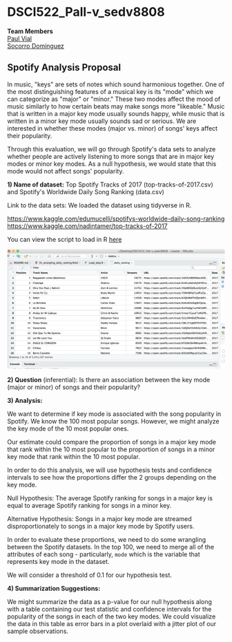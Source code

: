 # DSCI522_Pall-v_sedv8808

**Team Members**<br>
[Paul Vial](https://github.com/Pall-v) <br>
[Socorro Dominguez](https://github.com/sedv8808)<br>

## Spotify Analysis Proposal

In music, "keys" are sets of notes which sound harmonious together.  One of the most distinguishing features of a musical key is its "mode" which we can categorize as "major" or "minor."  These two modes affect the mood of music similarly to how certain beats may make songs more "likeable." Music that is written in a major key mode usually sounds happy, while music that is written in a minor key mode usually sounds sad or serious.  We are interested in whether these modes (major vs. minor) of songs' keys affect their popularity.

Through this evaluation, we will go through Spotify's data sets to analyze whether people are actively listening to more songs that are in major key modes or minor key modes. As a null hypothesis, we would state that this mode would not affect songs' popularity. 

**1) Name of dataset:** Top Spotify Tracks of 2017 (top-tracks-of-2017.csv) and Spotify's Worldwide Daily Song Ranking (data.csv)

Link to the data sets: We loaded the dataset using tidyverse in R. 

https://www.kaggle.com/edumucelli/spotifys-worldwide-daily-song-ranking <br>
https://www.kaggle.com/nadintamer/top-tracks-of-2017

You can view the script to load in R [here](https://github.com/UBC-MDS/DSCI522_Pall-v_sedv8808/tree/master/src/Load_data.R)

![](img/01_loaded_data.png)

**2) Question** (inferential): Is there an association between the key mode (major or minor) of songs and their popularity?

**3) Analysis:**

We want to determine if key mode is associated with the song popularity in Spotify. We know the 100 most popular songs. However, we might analyze the key mode of the 10 most popular ones.

Our estimate could compare the proportion of songs in a major key mode that rank within the 10 most popular to the proportion of songs in a minor key mode that rank within the 10 most popular.

In order to do this analysis, we will use hypothesis tests and confidence intervals to see how the proportions differ the 2 groups depending on the key mode.

Null Hypothesis: The average Spotify ranking for songs in a major key is equal to average Spotify ranking for songs in a minor key.

Alternative Hypothesis: Songs in a major key mode are streamed disproportionately to songs in a major key mode by Spotify users.

In order to evaluate these proportions, we need to do some wrangling between the Spotify datasets. In the top 100, we need to merge all of the attributes of each song - particularly, `mode` which is the variable that represents key mode in the dataset.

We will consider a threshold of 0.1 for our hypothesis test.

**4) Summarization Suggestions:**

We might summarize the data as a p-value for our null hypothesis along with a table containing our test statistic and confidence intervals for the popularity of the songs in each of the two key modes.  We could visualize the data in this table as error bars in a plot overlaid with a jitter plot of our sample observations.
